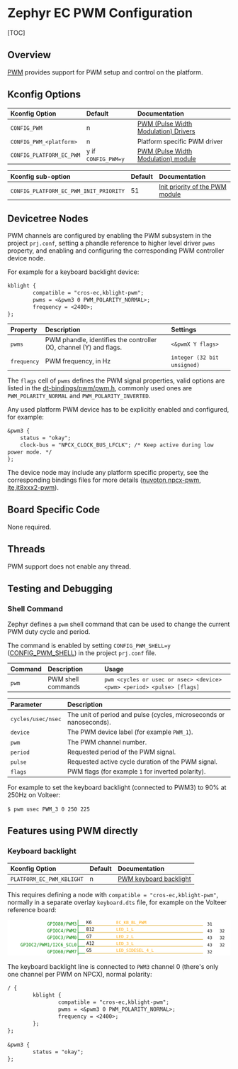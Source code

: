 # Zephyr EC PWM Configuration

[TOC]

## Overview

[PWM] provides support for PWM setup and control on the platform.

## Kconfig Options

Kconfig Option | Default | Documentation
:------------- | :------ | :------------
`CONFIG_PWM` | n | [PWM (Pulse Width Modulation) Drivers]
`CONFIG_PWM_<platform>` | n | Platform specific PWM driver
`CONFIG_PLATFORM_EC_PWM` | y if `CONFIG_PWM=y` | [PWM (Pulse Width Modulation) module]

Kconfig sub-option | Default | Documentation
:----------------- | :------ | :------------
`CONFIG_PLATFORM_EC_PWM_INIT_PRIORITY` | 51 | [Init priority of the PWM module]

## Devicetree Nodes

PWM channels are configured by enabling the PWM subsystem in the project
`prj.conf`, setting a phandle reference to higher level driver `pwms` property,
and enabling and configuring the corresponding PWM controller device node.

For example for a keyboard backlight device:

```
kblight {
        compatible = "cros-ec,kblight-pwm";
        pwms = <&pwm3 0 PWM_POLARITY_NORMAL>;
        frequency = <2400>;
};
```

Property | Description | Settings
:------- | :---------- | :-------
`pwms` | PWM phandle, identifies the controller (X), channel (Y) and flags. | `<&pwmX Y flags>`
`frequency` | PWM frequency, in Hz | `integer (32 bit unsigned)`

The `flags` cell of `pwms` defines the PWM signal properties, valid options are
listed in the [dt-bindings/pwm/pwm.h], commonly used ones are
`PWM_POLARITY_NORMAL` and `PWM_POLARITY_INVERTED`.

Any used platform PWM device has to be explicitly enabled and configured, for example:

```
&pwm3 {
	status = "okay";
	clock-bus = "NPCX_CLOCK_BUS_LFCLK"; /* Keep active during low power mode. */
};
```

The device node may include any platform specific property, see the
corresponding bindings files for more details ([nuvoton,npcx-pwm],
[ite,it8xxx2-pwm]).

## Board Specific Code

None required.

## Threads

PWM support does not enable any thread.

## Testing and Debugging

### Shell Command

Zephyr defines a `pwm` shell command that can be used to change the current PWM
duty cycle and period.

The command is enabled by setting `CONFIG_PWM_SHELL=y` ([CONFIG_PWM_SHELL]) in the project `prj.conf` file.

Command | Description | Usage
:------ | :---------- | :----
`pwm` | PWM shell commands | `pwm <cycles or usec or nsec> <device> <pwm> <period> <pulse> [flags]`

Parameter | Description
:-------- | :----------
`cycles/usec/nsec` | The unit of period and pulse (cycles, microseconds or nanoseconds).
`device` | The PWM device label (for example `PWM_1`).
`pwm` | The PWM channel number.
`period` | Requested period of the PWM signal.
`pulse` | Requested active cycle duration of the PWM signal.
`flags` | PWM flags (for example `1` for inverted polarity).

For example to set the keyboard backlight (connected to PWM3) to 90%  at 250Hz on Volteer:

`$ pwm usec PWM_3 0 250 225`

## Features using PWM directly

### Keyboard backlight

Kconfig Option | Default | Documentation
:------------- | :------ | :------------
`PLATFORM_EC_PWM_KBLIGHT` | n | [PWM keyboard backlight]

This requires defining a node with `compatible = "cros-ec,kblight-pwm"`,
normally in a separate overlay `keyboard.dts` file, for example on the Volteer
reference board:

![PWM Example]

The keyboard backlight line is connected to `PWM3` channel 0 (there's only one
channel per PWM on NPCX), normal polarity:

```
/ {
        kblight {
                compatible = "cros-ec,kblight-pwm";
                pwms = <&pwm3 0 PWM_POLARITY_NORMAL>;
                frequency = <2400>;
        };
};

&pwm3 {
        status = "okay";
};
```

[PWM]: ../ec_terms.md#pwm
[PWM (Pulse Width Modulation) Drivers]: https://docs.zephyrproject.org/latest/kconfig.html#CONFIG_PWM
[PWM (Pulse Width Modulation) module]: https://source.chromium.org/chromiumos/chromiumos/codesearch/+/main:src/platform/ec/zephyr/Kconfig?q=%22config%20PLATFORM_EC_PWM%22
[Init priority of the PWM module]: https://source.chromium.org/chromiumos/chromiumos/codesearch/+/main:src/platform/ec/zephyr/Kconfig.init_priority?q=%22config%20PLATFORM_EC_PWM_INIT_PRIORITY%22
[CONFIG_PWM_SHELL]: https://docs.zephyrproject.org/latest/kconfig.html#CONFIG_PWM_SHELL
[PWM display backlight]:https://source.chromium.org/chromiumos/chromiumos/codesearch/+/main:src/platform/ec/zephyr/Kconfig?q=%22config%20PLATFORM_EC_PWM_DISPLIGHT%22
[PWM keyboard backlight]:https://source.chromium.org/chromiumos/chromiumos/codesearch/+/main:src/platform/ec/zephyr/Kconfig?q=%22config%20PLATFORM_EC_PWM_KBLIGHT%22
[dt-bindings/pwm/pwm.h]: https://github.com/zephyrproject-rtos/zephyr/blob/main/include/dt-bindings/pwm/pwm.h
[PWM Example]: pwm_schematic.png
[nuvoton,npcx-pwm]: https://github.com/zephyrproject-rtos/zephyr/blob/main/dts/bindings/pwm/nuvoton%2Cnpcx-pwm.yaml
[ite,it8xxx2-pwm]: https://github.com/zephyrproject-rtos/zephyr/blob/main/dts/bindings/pwm/ite%2Cit8xxx2-pwm.yaml
